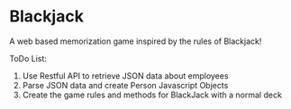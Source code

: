 # Blackjack
A web based memorization game inspired by the rules of Blackjack!

ToDo List:

1. Use Restful API to retrieve JSON data about employees
2. Parse JSON data and create Person Javascript Objects 
3. Create the game rules and methods for BlackJack with a normal deck

